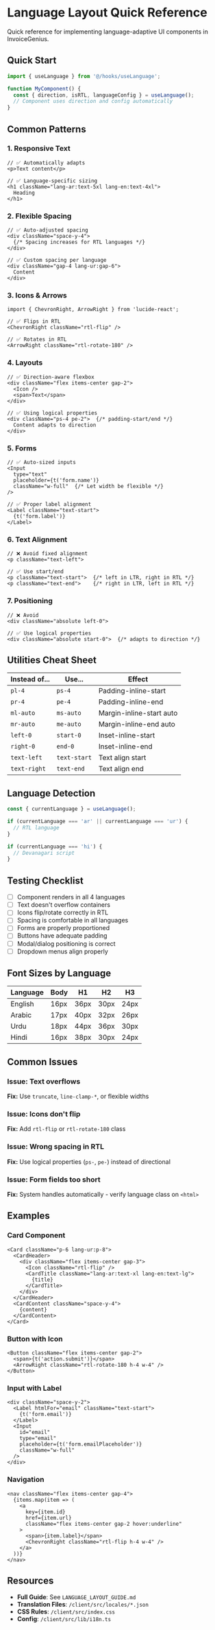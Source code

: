 # Language Layout Quick Reference

Quick reference for implementing language-adaptive UI components in InvoiceGenius.

## Quick Start

```typescript
import { useLanguage } from '@/hooks/useLanguage';

function MyComponent() {
  const { direction, isRTL, languageConfig } = useLanguage();
  // Component uses direction and config automatically
}
```

## Common Patterns

### 1. Responsive Text

```tsx
// ✅ Automatically adapts
<p>Text content</p>

// ✅ Language-specific sizing
<h1 className="lang-ar:text-5xl lang-en:text-4xl">
  Heading
</h1>
```

### 2. Flexible Spacing

```tsx
// ✅ Auto-adjusted spacing
<div className="space-y-4">
  {/* Spacing increases for RTL languages */}
</div>

// ✅ Custom spacing per language
<div className="gap-4 lang-ur:gap-6">
  Content
</div>
```

### 3. Icons & Arrows

```tsx
import { ChevronRight, ArrowRight } from 'lucide-react';

// ✅ Flips in RTL
<ChevronRight className="rtl-flip" />

// ✅ Rotates in RTL
<ArrowRight className="rtl-rotate-180" />
```

### 4. Layouts

```tsx
// ✅ Direction-aware flexbox
<div className="flex items-center gap-2">
  <Icon />
  <span>Text</span>
</div>

// ✅ Using logical properties
<div className="ps-4 pe-2">  {/* padding-start/end */}
  Content adapts to direction
</div>
```

### 5. Forms

```tsx
// ✅ Auto-sized inputs
<Input 
  type="text" 
  placeholder={t('form.name')}
  className="w-full"  {/* Let width be flexible */}
/>

// ✅ Proper label alignment
<Label className="text-start">
  {t('form.label')}
</Label>
```

### 6. Text Alignment

```tsx
// ❌ Avoid fixed alignment
<p className="text-left">

// ✅ Use start/end
<p className="text-start">  {/* left in LTR, right in RTL */}
<p className="text-end">    {/* right in LTR, left in RTL */}
```

### 7. Positioning

```tsx
// ❌ Avoid
<div className="absolute left-0">

// ✅ Use logical properties
<div className="absolute start-0">  {/* adapts to direction */}
```

## Utilities Cheat Sheet

| Instead of... | Use... | Effect |
|--------------|--------|--------|
| `pl-4` | `ps-4` | Padding-inline-start |
| `pr-4` | `pe-4` | Padding-inline-end |
| `ml-auto` | `ms-auto` | Margin-inline-start auto |
| `mr-auto` | `me-auto` | Margin-inline-end auto |
| `left-0` | `start-0` | Inset-inline-start |
| `right-0` | `end-0` | Inset-inline-end |
| `text-left` | `text-start` | Text align start |
| `text-right` | `text-end` | Text align end |

## Language Detection

```typescript
const { currentLanguage } = useLanguage();

if (currentLanguage === 'ar' || currentLanguage === 'ur') {
  // RTL language
}

if (currentLanguage === 'hi') {
  // Devanagari script
}
```

## Testing Checklist

- [ ] Component renders in all 4 languages
- [ ] Text doesn't overflow containers
- [ ] Icons flip/rotate correctly in RTL
- [ ] Spacing is comfortable in all languages
- [ ] Forms are properly proportioned
- [ ] Buttons have adequate padding
- [ ] Modal/dialog positioning is correct
- [ ] Dropdown menus align properly

## Font Sizes by Language

| Language | Body | H1 | H2 | H3 |
|----------|------|----|----|-----|
| English | 16px | 36px | 30px | 24px |
| Arabic | 17px | 40px | 32px | 26px |
| Urdu | 18px | 44px | 36px | 30px |
| Hindi | 16px | 38px | 30px | 24px |

## Common Issues

### Issue: Text overflows
**Fix:** Use `truncate`, `line-clamp-*`, or flexible widths

### Issue: Icons don't flip
**Fix:** Add `rtl-flip` or `rtl-rotate-180` class

### Issue: Wrong spacing in RTL
**Fix:** Use logical properties (`ps-`, `pe-`) instead of directional

### Issue: Form fields too short
**Fix:** System handles automatically - verify language class on `<html>`

## Examples

### Card Component
```tsx
<Card className="p-6 lang-ur:p-8">
  <CardHeader>
    <div className="flex items-center gap-3">
      <Icon className="rtl-flip" />
      <CardTitle className="lang-ar:text-xl lang-en:text-lg">
        {title}
      </CardTitle>
    </div>
  </CardHeader>
  <CardContent className="space-y-4">
    {content}
  </CardContent>
</Card>
```

### Button with Icon
```tsx
<Button className="flex items-center gap-2">
  <span>{t('action.submit')}</span>
  <ArrowRight className="rtl-rotate-180 h-4 w-4" />
</Button>
```

### Input with Label
```tsx
<div className="space-y-2">
  <Label htmlFor="email" className="text-start">
    {t('form.email')}
  </Label>
  <Input
    id="email"
    type="email"
    placeholder={t('form.emailPlaceholder')}
    className="w-full"
  />
</div>
```

### Navigation
```tsx
<nav className="flex items-center gap-4">
  {items.map(item => (
    <a 
      key={item.id}
      href={item.url}
      className="flex items-center gap-2 hover:underline"
    >
      <span>{item.label}</span>
      <ChevronRight className="rtl-flip h-4 w-4" />
    </a>
  ))}
</nav>
```

## Resources

- **Full Guide**: See `LANGUAGE_LAYOUT_GUIDE.md`
- **Translation Files**: `/client/src/locales/*.json`
- **CSS Rules**: `/client/src/index.css`
- **Config**: `/client/src/lib/i18n.ts`
